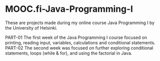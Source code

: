 # MOOC.fi-Java-Programming-I
These are projects made during my online course Java Programming I by the University of Helsinki.

PART-01 The first week of the Java Programming I course focused on printing, reading input, variables, calculations and conditional statements.
PART-02 The second week was focused on further exploring conditional statements, loops (while & for), and using the factorial in Java.
